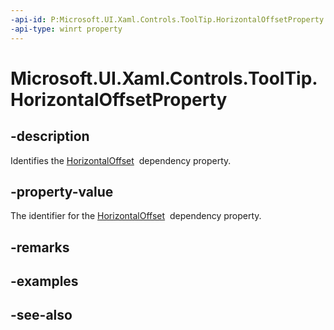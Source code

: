 ```yaml
---
-api-id: P:Microsoft.UI.Xaml.Controls.ToolTip.HorizontalOffsetProperty
-api-type: winrt property
---
```


<!-- Property syntax
public Windows.UI.Xaml.DependencyProperty HorizontalOffsetProperty { get; }
-->

# Microsoft.UI.Xaml.Controls.ToolTip.HorizontalOffsetProperty

## -description
Identifies the [HorizontalOffset](tooltip_horizontaloffset.md)  dependency property.

## -property-value
The identifier for the [HorizontalOffset](tooltip_horizontaloffset.md)  dependency property.

## -remarks

## -examples

## -see-also
